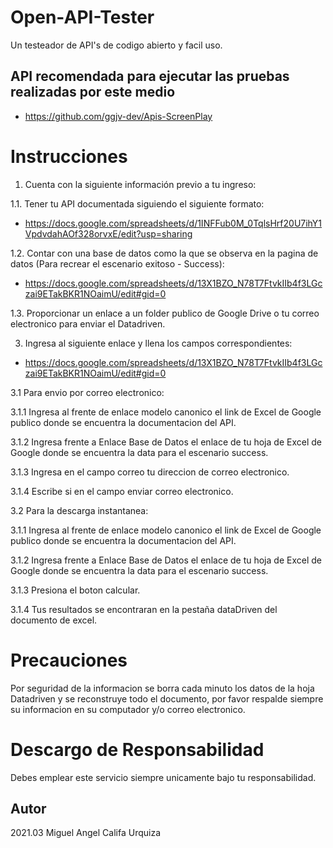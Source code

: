 # Open-API-Tester
Un testeador de API's de codigo abierto y facil uso.

## API recomendada para ejecutar las pruebas realizadas por este medio

* https://github.com/ggjv-dev/Apis-ScreenPlay

# Instrucciones
1. Cuenta con la siguiente información previo a tu ingreso:

1.1. Tener tu API documentada siguiendo el siguiente formato:
* https://docs.google.com/spreadsheets/d/1INFFub0M_0TqlsHrf20U7ihY1VpdvdahAOf328orvxE/edit?usp=sharing

1.2. Contar con una base de datos como la que se observa en la pagina de datos (Para recrear el escenario exitoso - Success):
* https://docs.google.com/spreadsheets/d/13X1BZO_N78T7FtvkIIb4f3LGczai9ETakBKR1NOaimU/edit#gid=0

1.3. Proporcionar un enlace a un folder publico de Google Drive o tu correo electronico para enviar el Datadriven.

3. Ingresa al siguiente enlace y llena los campos correspondientes:
* https://docs.google.com/spreadsheets/d/13X1BZO_N78T7FtvkIIb4f3LGczai9ETakBKR1NOaimU/edit#gid=0

3.1 Para envio por correo electronico:

3.1.1 Ingresa al frente de enlace modelo canonico el link de Excel de Google publico donde se encuentra la documentacion del API.

3.1.2 Ingresa frente a Enlace Base de Datos el enlace de tu hoja de Excel de Google donde se encuentra la data para el escenario success.

3.1.3 Ingresa en el campo correo tu direccion de correo electronico.

3.1.4 Escribe si en el campo enviar correo electronico.

3.2 Para la descarga instantanea:

3.1.1 Ingresa al frente de enlace modelo canonico el link de Excel de Google publico donde se encuentra la documentacion del API.

3.1.2 Ingresa frente a Enlace Base de Datos el enlace de tu hoja de Excel de Google donde se encuentra la data para el escenario success.

3.1.3 Presiona el boton calcular.

3.1.4 Tus resultados se encontraran en la pestaña dataDriven del documento de excel.

# Precauciones

Por seguridad de la informacion se borra cada minuto los datos de la hoja Datadriven y se reconstruye todo el documento, por favor respalde siempre su informacion en su computador y/o correo electronico.

# Descargo de Responsabilidad

Debes emplear este servicio siempre unicamente bajo tu responsabilidad.

## Autor

2021.03 Miguel Angel Califa Urquiza
